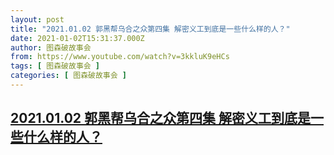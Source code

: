 ```yaml
---
layout: post
title: "2021.01.02 郭黑帮乌合之众第四集 解密义工到底是一些什么样的人？"
date: 2021-01-02T15:31:37.000Z
author: 图森破故事会
from: https://www.youtube.com/watch?v=3kkluK9eHCs
tags: [ 图森破故事会 ]
categories: [ 图森破故事会 ]
---
```

<!--1609601497000-->
[2021.01.02 郭黑帮乌合之众第四集 解密义工到底是一些什么样的人？](https://www.youtube.com/watch?v=3kkluK9eHCs)
------

<div>

</div>
